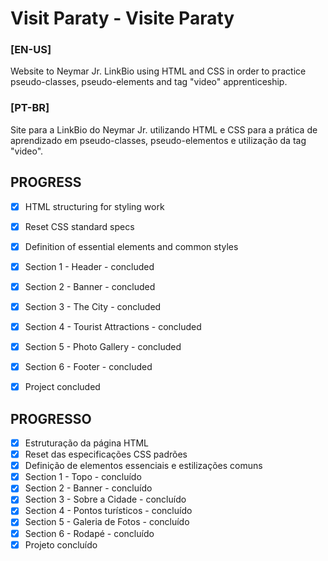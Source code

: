 # Visit Paraty - Visite Paraty

### [EN-US]
Website to Neymar Jr. LinkBio using HTML and CSS in order to practice pseudo-classes, pseudo-elements and tag "video" apprenticeship.

### [PT-BR]
Site para a LinkBio do Neymar Jr. utilizando HTML e CSS para a prática de aprendizado em pseudo-classes, pseudo-elementos e utilização da tag "video".


## PROGRESS
- [X] HTML structuring for styling work
- [X] Reset CSS standard specs
- [X] Definition of essential elements and common styles
- [X] Section 1 - Header - concluded
- [X] Section 2 - Banner - concluded
- [X] Section 3 - The City - concluded
- [X] Section 4 - Tourist Attractions - concluded
- [X] Section 5 - Photo Gallery - concluded
- [X] Section 6 - Footer - concluded
- [X] Project concluded


## PROGRESSO
- [X] Estruturação da página HTML
- [X] Reset das especificações CSS padrões
- [X] Definição de elementos essenciais e estilizações comuns
- [X] Section 1 - Topo - concluído
- [X] Section 2 - Banner - concluído
- [X] Section 3 - Sobre a Cidade - concluído
- [X] Section 4 - Pontos turísticos - concluído
- [X] Section 5 - Galeria de Fotos - concluído
- [X] Section 6 - Rodapé - concluído
- [X] Projeto concluído
